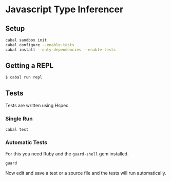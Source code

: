 # Javascript Type Inferencer

## Setup

```bash
cabal sandbox init
cabal configure --enable-tests
cabal install --only-dependencies --enable-tests
```

## Getting a REPL

```
$ cabal run repl
```

## Tests

Tests are written using Hspec.

### Single Run

```bash
cabal test
```

### Automatic Tests

For this you need Ruby and the `guard-shell` gem installed.

```bash
guard
```

Now edit and save a test or a source file and the tests will run automatically.
